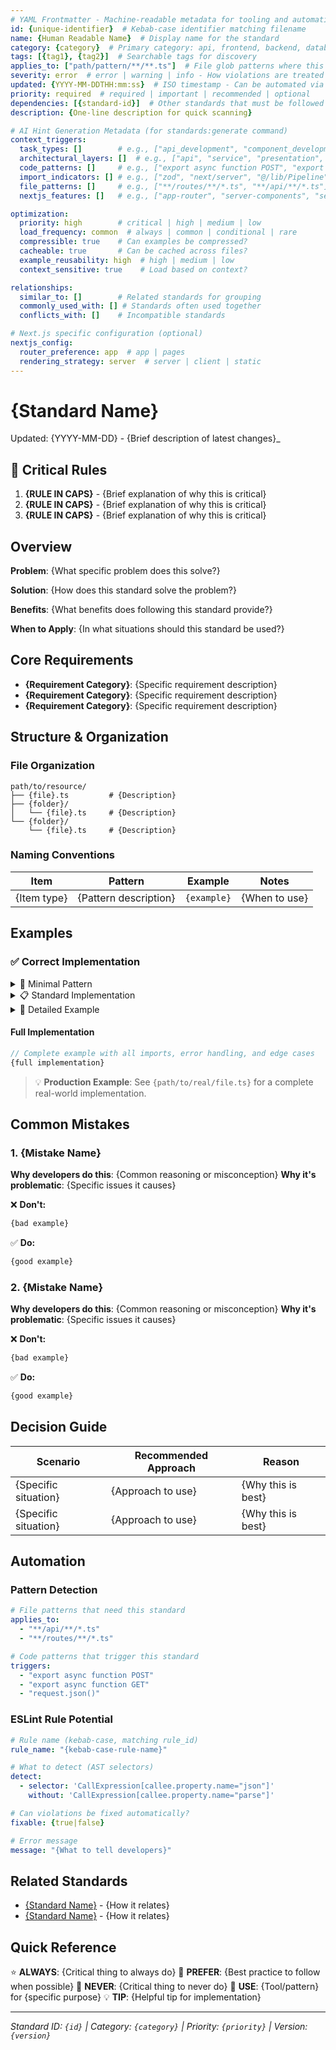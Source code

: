 ```yaml
---
# YAML Frontmatter - Machine-readable metadata for tooling and automation
id: {unique-identifier}  # Kebab-case identifier matching filename
name: {Human Readable Name}  # Display name for the standard
category: {category}  # Primary category: api, frontend, backend, database, testing, security, performance, pipeline
tags: [{tag1}, {tag2}]  # Searchable tags for discovery
applies_to: ["path/pattern/**/**.ts"]  # File glob patterns where this applies
severity: error  # error | warning | info - How violations are treated
updated: {YYYY-MM-DDTHH:mm:ss}  # ISO timestamp - Can be automated via git hooks or CI/CD
priority: required  # required | important | recommended | optional
dependencies: [{standard-id}]  # Other standards that must be followed with this one
description: {One-line description for quick scanning}

# AI Hint Generation Metadata (for standards:generate command)
context_triggers:
  task_types: []        # e.g., ["api_development", "component_development", "testing", "refactoring"]
  architectural_layers: []  # e.g., ["api", "service", "presentation", "data"]
  code_patterns: []     # e.g., ["export async function POST", "export const GET", "useState", "z.object"]
  import_indicators: [] # e.g., ["zod", "next/server", "@/lib/Pipeline"]
  file_patterns: []     # e.g., ["**/routes/**/*.ts", "**/api/**/*.ts"]
  nextjs_features: []   # e.g., ["app-router", "server-components", "server-actions"]

optimization:
  priority: high        # critical | high | medium | low
  load_frequency: common  # always | common | conditional | rare
  compressible: true    # Can examples be compressed?
  cacheable: true       # Can be cached across files?
  example_reusability: high  # high | medium | low
  context_sensitive: true    # Load based on context?

relationships:
  similar_to: []        # Related standards for grouping
  commonly_used_with: [] # Standards often used together
  conflicts_with: []    # Incompatible standards

# Next.js specific configuration (optional)
nextjs_config:
  router_preference: app  # app | pages
  rendering_strategy: server  # server | client | static
---
```


# {Standard Name}

<!--
TEMPLATE USAGE GUIDE:
- REQUIRED sections: Critical Rules, Overview, Examples (at least 1 correct), Quick Reference
- RECOMMENDED sections: Common Mistakes, Migration Guide (for existing code), Automation
- OPTIONAL sections: All others - include based on relevance to your standard
- This template is designed for AI/tooling consumption - verbosity is acceptable
-->

Updated: {YYYY-MM-DD} - {Brief description of latest changes}_

## 🚨 Critical Rules
<!-- Non-negotiable rules that MUST be followed. Keep to 5 or fewer. -->
<!-- Format: VERB + SPECIFIC ACTION - Explanation -->
1. **{RULE IN CAPS}** - {Brief explanation of why this is critical}
2. **{RULE IN CAPS}** - {Brief explanation of why this is critical}
3. **{RULE IN CAPS}** - {Brief explanation of why this is critical}

## Overview
<!-- REQUIRED: 2-3 paragraphs explaining what this standard provides and why it exists -->

**Problem**: {What specific problem does this solve?}

**Solution**: {How does this standard solve the problem?}

**Benefits**: {What benefits does following this standard provide?}

**When to Apply**: {In what situations should this standard be used?}

## Core Requirements
<!-- OPTIONAL: Bullet list of key requirements. More detailed than critical rules but still concise -->
- **{Requirement Category}**: {Specific requirement description}
- **{Requirement Category}**: {Specific requirement description}
- **{Requirement Category}**: {Specific requirement description}

## Structure & Organization
<!-- OPTIONAL: Convert file/folder structure into rules for the Critical Rules section -->
<!--
HINT GENERATION: Structure patterns should become rules in the Critical Rules section.
Examples:
- "ORGANIZE API routes in /app/api/[resource]/route.ts pattern"
- "NAME components using PascalCase with .tsx extension"
- "STRUCTURE services in /lib/services with single responsibility"

Each structural requirement should be a clear, actionable rule with examples.
-->

### File Organization
```
path/to/resource/
├── {file}.ts         # {Description}
├── {folder}/
│   └── {file}.ts     # {Description}
└── {folder}/
    └── {file}.ts     # {Description}
```

### Naming Conventions
<!-- OPTIONAL: Tables work well for naming patterns -->
| Item | Pattern | Example | Notes |
|------|---------|---------|-------|
| {Item type} | {Pattern description} | `{example}` | {When to use} |

## Examples
<!-- REQUIRED: Progressive complexity examples for optimal AI hint compression -->

### ✅ Correct Implementation

<!-- Minimal Pattern (~20 tokens) - Just the essential pattern -->
<details>
<summary>📄 Minimal Pattern</summary>

```typescript
{core.pattern()}
```
</details>

<!-- Standard Implementation (~100 tokens) - Common usage -->
<details>
<summary>📋 Standard Implementation</summary>

```typescript
{basic implementation with key imports}
```
</details>

<!-- Detailed Example (~200 tokens) - With context -->
<details>
<summary>📖 Detailed Example</summary>

```typescript
{more complete example showing structure}
```
</details>

<!-- Full Implementation - Complete, production-ready code -->
#### Full Implementation
```typescript
// Complete example with all imports, error handling, and edge cases
{full implementation}
```

<!-- Reference to real implementation -->
> 💡 **Production Example**: See `{path/to/real/file.ts}` for a complete real-world implementation.

## Common Mistakes
<!-- RECOMMENDED: Focus on the most frequent errors with clear explanations -->

### 1. {Mistake Name}
**Why developers do this**: {Common reasoning or misconception}
**Why it's problematic**: {Specific issues it causes}

❌ **Don't:**
```typescript
{bad example}
```

✅ **Do:**
```typescript
{good example}
```

### 2. {Mistake Name}
**Why developers do this**: {Common reasoning or misconception}
**Why it's problematic**: {Specific issues it causes}

❌ **Don't:**
```typescript
{bad example}
```

✅ **Do:**
```typescript
{good example}
```

## Decision Guide
<!-- OPTIONAL: Help developers choose the right approach -->
| Scenario | Recommended Approach | Reason |
|----------|---------------------|---------|
| {Specific situation} | {Approach to use} | {Why this is best} |
| {Specific situation} | {Approach to use} | {Why this is best} |

## Automation
<!-- RECOMMENDED: ESLint rules and detection patterns -->

### Pattern Detection
<!-- When should this standard be suggested by AI? -->
```yaml
# File patterns that need this standard
applies_to:
  - "**/api/**/*.ts"
  - "**/routes/**/*.ts"

# Code patterns that trigger this standard
triggers:
  - "export async function POST"
  - "export async function GET"
  - "request.json()"
```

### ESLint Rule Potential
<!-- Can this be automatically enforced? -->
```yaml
# Rule name (kebab-case, matching rule_id)
rule_name: "{kebab-case-rule-name}"

# What to detect (AST selectors)
detect:
  - selector: 'CallExpression[callee.property.name="json"]'
    without: 'CallExpression[callee.property.name="parse"]'

# Can violations be fixed automatically?
fixable: {true|false}

# Error message
message: "{What to tell developers}"
```

## Related Standards
<!-- OPTIONAL: Link to related documentation -->
- [{Standard Name}](./{filename}.md) - {How it relates}
- [{Standard Name}](./{filename}.md) - {How it relates}

## Quick Reference
<!-- REQUIRED: Summary for easy scanning - emojis help with visual scanning -->
⭐ **ALWAYS**: {Critical thing to always do}
📝 **PREFER**: {Best practice to follow when possible}
🚫 **NEVER**: {Critical thing to never do}
🔧 **USE**: {Tool/pattern} for {specific purpose}
💡 **TIP**: {Helpful tip for implementation}

---
<!-- Footer with metadata -->
*Standard ID: `{id}` | Category: `{category}` | Priority: `{priority}` | Version: `{version}`*

<!--
SECTION REQUIREMENTS SUMMARY:
✅ REQUIRED: Critical Rules, Overview, Examples (correct implementation with 4 levels), Quick Reference
👍 RECOMMENDED: Common Mistakes, Structure & Organization, Automation
➕ OPTIONAL: Core Requirements, Decision Guide, Related Standards

AI HINT GENERATION NOTES:
- Convert Structure & Organization into actionable rules in Critical Rules section
- Examples should have 4 levels: minimal, standard, detailed, full
- Include context_triggers in frontmatter for smart loading
- Add ESLint configuration in Automation for enforceable rules
-->